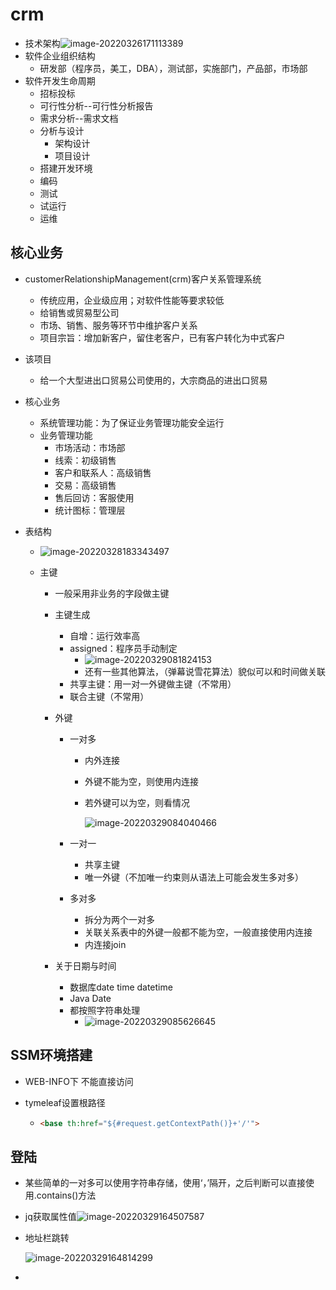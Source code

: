 # crm

+ 技术架构![image-20220326171113389](https://cdn.jsdelivr.net/gh/innnky/images@master/uPic/image-20220326171113389.png)
+ 软件企业组织结构
  + 研发部（程序员，美工，DBA），测试部，实施部门，产品部，市场部
+ 软件开发生命周期
  + 招标投标
  + 可行性分析--可行性分析报告
  + 需求分析--需求文档
  + 分析与设计
    + 架构设计
    + 项目设计
  + 搭建开发环境
  + 编码
  + 测试
  + 试运行
  + 运维

## 核心业务

+ customerRelationshipManagement(crm)客户关系管理系统
  + 传统应用，企业级应用；对软件性能等要求较低
  + 给销售或贸易型公司
  + 市场、销售、服务等环节中维护客户关系
  + 项目宗旨：增加新客户，留住老客户，已有客户转化为中式客户
  
+ 该项目
  + 给一个大型进出口贸易公司使用的，大宗商品的进出口贸易
  
+ 核心业务
  + 系统管理功能：为了保证业务管理功能安全运行
  + 业务管理功能
    + 市场活动：市场部
    + 线索：初级销售
    + 客户和联系人：高级销售
    + 交易：高级销售
    + 售后回访：客服使用
    + 统计图标：管理层
  
+ 表结构
  + ![image-20220328183343497](https://cdn.jsdelivr.net/gh/innnky/images@master/uPic/image-20220328183343497.png)
  
  + 主键
  
    + 一般采用非业务的字段做主键
  
    + 主键生成
  
      + 自增：运行效率高
      + assigned：程序员手动制定
        + ![image-20220329081824153](https://cdn.jsdelivr.net/gh/innnky/images@master/uPic/image-20220329081824153.png)
        + 还有一些其他算法，（弹幕说雪花算法）貌似可以和时间做关联
      + 共享主键：用一对一外键做主键（不常用）
      + 联合主键（不常用）
  
    + 外键
  
      + 一对多
  
        + 内外连接
  
        + 外键不能为空，则使用内连接
  
        + 若外键可以为空，则看情况
  
          ![image-20220329084040466](https://cdn.jsdelivr.net/gh/innnky/images@master/uPic/image-20220329084040466.png)
  
      + 一对一
  
        + 共享主键
        + 唯一外键（不加唯一约束则从语法上可能会发生多对多）
  
      + 多对多
  
        + 拆分为两个一对多
        + 关联关系表中的外键一般都不能为空，一般直接使用内连接
        + 内连接join
  
    + 关于日期与时间
  
      + 数据库date time datetime
      + Java Date
      + 都按照字符串处理
        + ![image-20220329085626645](/Users/xingyijin/Library/Application%20Support/typora-user-images/image-20220329085626645.png)

## SSM环境搭建

+ WEB-INFO下 不能直接访问

+ tymeleaf设置根路径

  + ```html
    <base th:href="${#request.getContextPath()}+'/'">
    ```

## 登陆

+ 某些简单的一对多可以使用字符串存储，使用‘，’隔开，之后判断可以直接使用.contains()方法

+ jq获取属性值![image-20220329164507587](https://cdn.jsdelivr.net/gh/innnky/images@master/uPic/image-20220329164507587.png)

+ 地址栏跳转

  ![image-20220329164814299](https://cdn.jsdelivr.net/gh/innnky/images@master/uPic/image-20220329164814299.png)

+ 